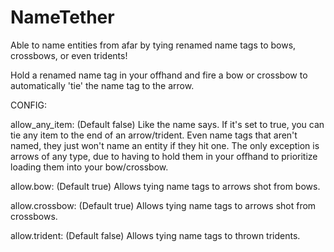 # NameTether
Able to name entities from afar by tying renamed name tags to bows, crossbows, or even tridents!

Hold a renamed name tag in your offhand and fire a bow or crossbow to automatically 'tie' the name tag to the arrow.

CONFIG:

allow_any_item: (Default false)
Like the name says. If it's set to true, you can tie any item to the end of an arrow/trident. Even name tags that aren't named, they just won't name an entity if they hit one. The only exception is arrows of any type, due to having to hold them in your offhand to prioritize loading them into your bow/crossbow.

allow.bow: (Default true)
Allows tying name tags to arrows shot from bows.

allow.crossbow: (Default true)
Allows tying name tags to arrows shot from crossbows.

allow.trident: (Default false)
Allows tying name tags to thrown tridents.
